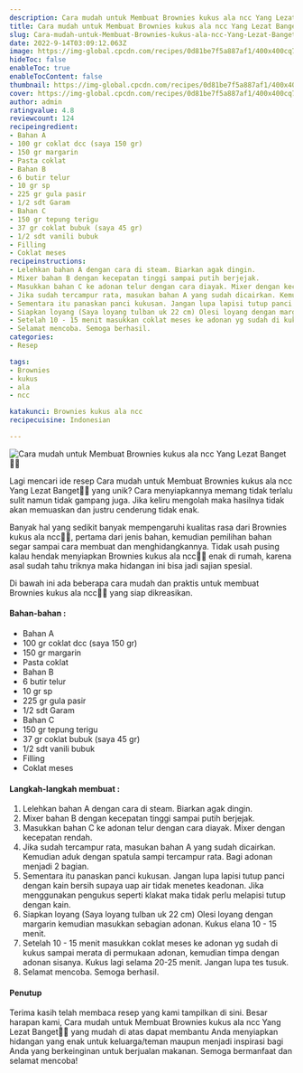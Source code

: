 ```yaml
---
description: Cara mudah untuk Membuat Brownies kukus ala ncc Yang Lezat Banget"
title: Cara mudah untuk Membuat Brownies kukus ala ncc Yang Lezat Banget
slug: Cara-mudah-untuk-Membuat-Brownies-kukus-ala-ncc-Yang-Lezat-Banget
date: 2022-9-14T03:09:12.063Z
image: https://img-global.cpcdn.com/recipes/0d81be7f5a887af1/400x400cq70/photo.jpg
hideToc: false
enableToc: true
enableTocContent: false
thumbnail: https://img-global.cpcdn.com/recipes/0d81be7f5a887af1/400x400cq70/photo.jpg
cover: https://img-global.cpcdn.com/recipes/0d81be7f5a887af1/400x400cq70/photo.jpg
author: admin
ratingvalue: 4.8
reviewcount: 124
recipeingredient:
- Bahan A
- 100 gr coklat dcc (saya 150 gr)
- 150 gr margarin
- Pasta coklat
- Bahan B
- 6 butir telur
- 10 gr sp
- 225 gr gula pasir
- 1/2 sdt Garam
- Bahan C
- 150 gr tepung terigu
- 37 gr coklat bubuk (saya 45 gr)
- 1/2 sdt vanili bubuk
- Filling
- Coklat meses
recipeinstructions:
- Lelehkan bahan A dengan cara di steam. Biarkan agak dingin.
- Mixer bahan B dengan kecepatan tinggi sampai putih berjejak.
- Masukkan bahan C ke adonan telur dengan cara diayak. Mixer dengan kecepatan rendah.
- Jika sudah tercampur rata, masukan bahan A yang sudah dicairkan. Kemudian aduk dengan spatula sampi tercampur rata. Bagi adonan menjadi 2 bagian.
- Sementara itu panaskan panci kukusan. Jangan lupa lapisi tutup panci dengan kain bersih supaya uap air tidak menetes keadonan. Jika menggunakan pengukus seperti klakat maka tidak perlu melapisi tutup dengan kain.
- Siapkan loyang (Saya loyang tulban uk 22 cm) Olesi loyang dengan margarin kemudian masukkan sebagian adonan. Kukus elana 10 - 15 menit.
- Setelah 10 - 15 menit masukkan coklat meses ke adonan yg sudah di kukus sampai merata di permukaan adonan, kemudian timpa dengan adonan sisanya. Kukus lagi selama 20-25 menit. Jangan lupa tes tusuk.
- Selamat mencoba. Semoga berhasil.
categories:
- Resep

tags:
- Brownies
- kukus
- ala
- ncc

katakunci: Brownies kukus ala ncc
recipecuisine: Indonesian

---
```


![Cara mudah untuk Membuat Brownies kukus ala ncc Yang Lezat Banget👩‍🍳](https://img-global.cpcdn.com/recipes/0d81be7f5a887af1/400x400cq70/photo.jpg)

Lagi mencari ide resep Cara mudah untuk Membuat Brownies kukus ala ncc Yang Lezat Banget👩‍🍳 yang unik? Cara menyiapkannya memang tidak terlalu sulit namun tidak gampang juga. Jika keliru mengolah maka hasilnya tidak akan memuaskan dan justru cenderung tidak enak.

Banyak hal yang sedikit banyak mempengaruhi kualitas rasa dari Brownies kukus ala ncc👩‍🍳, pertama dari jenis bahan, kemudian pemilihan bahan segar sampai cara membuat dan menghidangkannya. Tidak usah pusing kalau hendak menyiapkan Brownies kukus ala ncc👩‍🍳 enak di rumah, karena asal sudah tahu triknya maka hidangan ini bisa jadi sajian spesial.

Di bawah ini ada beberapa cara mudah dan praktis untuk membuat Brownies kukus ala ncc👩‍🍳 yang siap dikreasikan.

<!--inarticleads1-->

#### Bahan-bahan :

- Bahan A
- 100 gr coklat dcc (saya 150 gr)
- 150 gr margarin
- Pasta coklat
- Bahan B
- 6 butir telur
- 10 gr sp
- 225 gr gula pasir
- 1/2 sdt Garam
- Bahan C
- 150 gr tepung terigu
- 37 gr coklat bubuk (saya 45 gr)
- 1/2 sdt vanili bubuk
- Filling
- Coklat meses

<!--inarticleads2-->

#### Langkah-langkah membuat :

1. Lelehkan bahan A dengan cara di steam. Biarkan agak dingin.
1. Mixer bahan B dengan kecepatan tinggi sampai putih berjejak.
1. Masukkan bahan C ke adonan telur dengan cara diayak. Mixer dengan kecepatan rendah.
1. Jika sudah tercampur rata, masukan bahan A yang sudah dicairkan. Kemudian aduk dengan spatula sampi tercampur rata. Bagi adonan menjadi 2 bagian.
1. Sementara itu panaskan panci kukusan. Jangan lupa lapisi tutup panci dengan kain bersih supaya uap air tidak menetes keadonan. Jika menggunakan pengukus seperti klakat maka tidak perlu melapisi tutup dengan kain.
1. Siapkan loyang (Saya loyang tulban uk 22 cm) Olesi loyang dengan margarin kemudian masukkan sebagian adonan. Kukus elana 10 - 15 menit.
1. Setelah 10 - 15 menit masukkan coklat meses ke adonan yg sudah di kukus sampai merata di permukaan adonan, kemudian timpa dengan adonan sisanya. Kukus lagi selama 20-25 menit. Jangan lupa tes tusuk.
1. Selamat mencoba. Semoga berhasil.

#### Penutup

Terima kasih telah membaca resep yang kami tampilkan di sini. Besar harapan kami, Cara mudah untuk Membuat Brownies kukus ala ncc Yang Lezat Banget👩‍🍳 yang mudah di atas dapat membantu Anda menyiapkan hidangan yang enak untuk keluarga/teman maupun menjadi inspirasi bagi Anda yang berkeinginan untuk berjualan makanan. Semoga bermanfaat dan selamat mencoba!